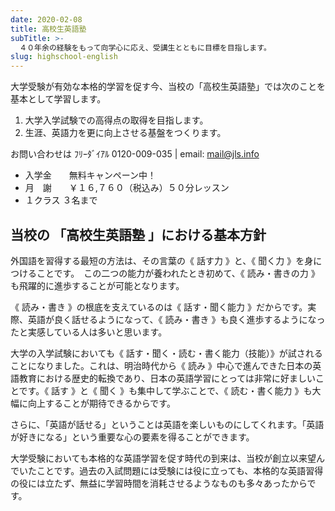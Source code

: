 ```yaml
---
date: 2020-02-08
title: 高校生英語塾
subTitle: >-
  ４０年余の経験をもって向学心に応え、受講生とともに目標を目指します。
slug: highschool-english
---
```


大学受験が有効な本格的学習を促す今、当校の「高校生英語塾」では次のことを基本として学習します。

1. 大学入学試験での高得点の取得を目指します。
2. 生涯、英語力を更に向上させる基盤をつくります。

お問い合わせは ﾌﾘｰﾀﾞｲｱﾙ 0120-009-035 | email: mail@jls.info

* 入学金　　無料キャンペーン中！ 
* 月　謝　　￥１６,７６０（税込み）５０分レッスン
* １クラス ３名まで

## 当校の 「高校生英語塾 」における基本方針
外国語を習得する最短の方法は、その言葉の《 話す力 》と、《 聞く力 》を身につけることです。　この二つの能力が養われたとき初めて、《 読み・書きの力 》も飛躍的に進歩することが可能となります。

《 読み・書き 》の根底を支えているのは《 話す・聞く能力 》だからです。実際、英語が良く話せるようになって、《 読み・書き 》も良く進歩するようになったと実感している人は多いと思います。

大学の入学試験においても《 話す・聞く・読む・書く能力（技能）》が試されることになりました。これは、明治時代から《 読み 》中心で進んできた日本の英語教育における歴史的転換であり、日本の英語学習にとっては非常に好ましいことです。《 話す 》と《 聞く 》も集中して学ぶことで、《 読む・書く能力 》も大幅に向上することが期待できるからです。

さらに、「英語が話せる」ということは英語を楽しいものにしてくれます。「英語が好きになる」という重要な心の要素を得ることができます。

大学受験においても本格的な英語学習を促す時代の到来は、当校が創立以来望んでいたことです。過去の入試問題には受験には役に立っても、本格的な英語習得の役には立たず、無益に学習時間を消耗させるようなものも多々あったからです。